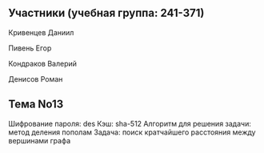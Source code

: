## Участники (учебная группа: 241-371)

Кривенцев Даниил

Пивень Егор

Кондраков Валерий

Денисов Роман

## Тема No13
Шифрование пароля: des
Кэш: sha-512
Алгоритм для решения задачи: метод деления пополам
Задача: поиск кратчайшего расстояния между вершинами графа
